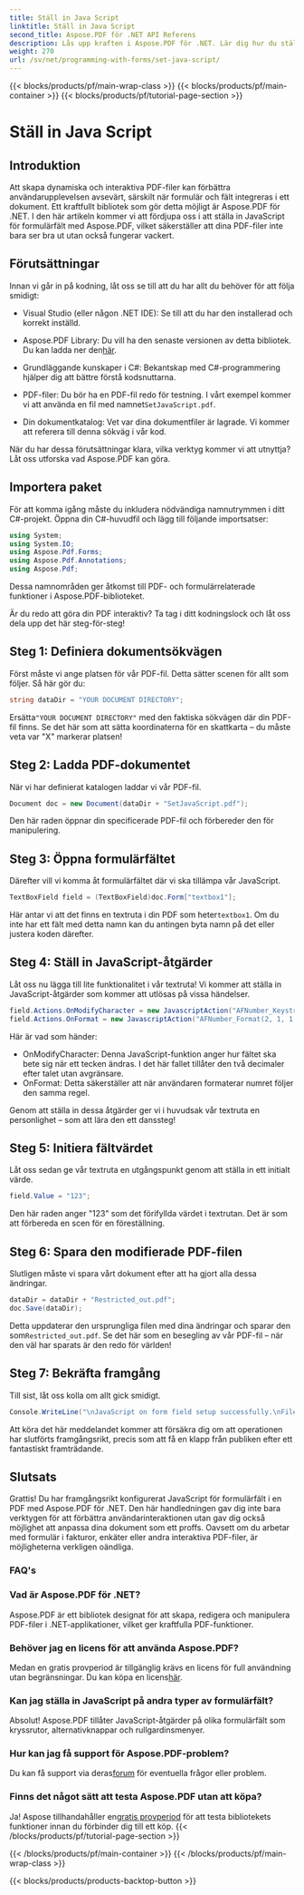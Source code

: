 ```yaml
---
title: Ställ in Java Script
linktitle: Ställ in Java Script
second_title: Aspose.PDF för .NET API Referens
description: Lås upp kraften i Aspose.PDF för .NET. Lär dig hur du ställer in JavaScript i formulärfält med vår steg-för-steg-guide.
weight: 270
url: /sv/net/programming-with-forms/set-java-script/
---
```


{{< blocks/products/pf/main-wrap-class >}}
{{< blocks/products/pf/main-container >}}
{{< blocks/products/pf/tutorial-page-section >}}

# Ställ in Java Script

## Introduktion

Att skapa dynamiska och interaktiva PDF-filer kan förbättra användarupplevelsen avsevärt, särskilt när formulär och fält integreras i ett dokument. Ett kraftfullt bibliotek som gör detta möjligt är Aspose.PDF för .NET. I den här artikeln kommer vi att fördjupa oss i att ställa in JavaScript för formulärfält med Aspose.PDF, vilket säkerställer att dina PDF-filer inte bara ser bra ut utan också fungerar vackert.

## Förutsättningar

Innan vi går in på kodning, låt oss se till att du har allt du behöver för att följa smidigt:

- Visual Studio (eller någon .NET IDE): Se till att du har den installerad och korrekt inställd.
  
-  Aspose.PDF Library: Du vill ha den senaste versionen av detta bibliotek. Du kan ladda ner den[här](https://releases.aspose.com/pdf/net/).

- Grundläggande kunskaper i C#: Bekantskap med C#-programmering hjälper dig att bättre förstå kodsnuttarna.

-  PDF-filer: Du bör ha en PDF-fil redo för testning. I vårt exempel kommer vi att använda en fil med namnet`SetJavaScript.pdf`.

- Din dokumentkatalog: Vet var dina dokumentfiler är lagrade. Vi kommer att referera till denna sökväg i vår kod.

När du har dessa förutsättningar klara, vilka verktyg kommer vi att utnyttja? Låt oss utforska vad Aspose.PDF kan göra.

## Importera paket

För att komma igång måste du inkludera nödvändiga namnutrymmen i ditt C#-projekt. Öppna din C#-huvudfil och lägg till följande importsatser:

```csharp
using System;
using System.IO;
using Aspose.Pdf.Forms;
using Aspose.Pdf.Annotations;
using Aspose.Pdf;
```

Dessa namnområden ger åtkomst till PDF- och formulärrelaterade funktioner i Aspose.PDF-biblioteket.

Är du redo att göra din PDF interaktiv? Ta tag i ditt kodningslock och låt oss dela upp det här steg-för-steg!

## Steg 1: Definiera dokumentsökvägen

Först måste vi ange platsen för vår PDF-fil. Detta sätter scenen för allt som följer. Så här gör du:

```csharp
string dataDir = "YOUR DOCUMENT DIRECTORY";
```

 Ersätta`"YOUR DOCUMENT DIRECTORY"` med den faktiska sökvägen där din PDF-fil finns. Se det här som att sätta koordinaterna för en skattkarta – du måste veta var "X" markerar platsen!

## Steg 2: Ladda PDF-dokumentet

När vi har definierat katalogen laddar vi vår PDF-fil. 

```csharp
Document doc = new Document(dataDir + "SetJavaScript.pdf");
```

Den här raden öppnar din specificerade PDF-fil och förbereder den för manipulering. 

## Steg 3: Öppna formulärfältet

Därefter vill vi komma åt formulärfältet där vi ska tillämpa vår JavaScript. 

```csharp
TextBoxField field = (TextBoxField)doc.Form["textbox1"];
```

 Här antar vi att det finns en textruta i din PDF som heter`textbox1`. Om du inte har ett fält med detta namn kan du antingen byta namn på det eller justera koden därefter. 

## Steg 4: Ställ in JavaScript-åtgärder

Låt oss nu lägga till lite funktionalitet i vår textruta! Vi kommer att ställa in JavaScript-åtgärder som kommer att utlösas på vissa händelser. 

```csharp
field.Actions.OnModifyCharacter = new JavascriptAction("AFNumber_Keystroke(2, 1, 1, 0, \"\", true)");
field.Actions.OnFormat = new JavascriptAction("AFNumber_Format(2, 1, 1, 0, \"\", true)");
```

Här är vad som händer:
- OnModifyCharacter: Denna JavaScript-funktion anger hur fältet ska bete sig när ett tecken ändras. I det här fallet tillåter den två decimaler efter talet utan avgränsare.
- OnFormat: Detta säkerställer att när användaren formaterar numret följer den samma regel.

Genom att ställa in dessa åtgärder ger vi i huvudsak vår textruta en personlighet – som att lära den ett danssteg!

## Steg 5: Initiera fältvärdet

Låt oss sedan ge vår textruta en utgångspunkt genom att ställa in ett initialt värde. 

```csharp
field.Value = "123";
```

Den här raden anger "123" som det förifyllda värdet i textrutan. Det är som att förbereda en scen för en föreställning.

## Steg 6: Spara den modifierade PDF-filen

Slutligen måste vi spara vårt dokument efter att ha gjort alla dessa ändringar.

```csharp
dataDir = dataDir + "Restricted_out.pdf";
doc.Save(dataDir);
```

 Detta uppdaterar den ursprungliga filen med dina ändringar och sparar den som`Restricted_out.pdf`. Se det här som en besegling av vår PDF-fil – när den väl har sparats är den redo för världen!

## Steg 7: Bekräfta framgång

Till sist, låt oss kolla om allt gick smidigt. 

```csharp
Console.WriteLine("\nJavaScript on form field setup successfully.\nFile saved at " + dataDir);
```

Att köra det här meddelandet kommer att försäkra dig om att operationen har slutförts framgångsrikt, precis som att få en klapp från publiken efter ett fantastiskt framträdande.

## Slutsats

Grattis! Du har framgångsrikt konfigurerat JavaScript för formulärfält i en PDF med Aspose.PDF för .NET. Den här handledningen gav dig inte bara verktygen för att förbättra användarinteraktionen utan gav dig också möjlighet att anpassa dina dokument som ett proffs. Oavsett om du arbetar med formulär i fakturor, enkäter eller andra interaktiva PDF-filer, är möjligheterna verkligen oändliga.

### FAQ's

### Vad är Aspose.PDF för .NET?  
Aspose.PDF är ett bibliotek designat för att skapa, redigera och manipulera PDF-filer i .NET-applikationer, vilket ger kraftfulla PDF-funktioner.

### Behöver jag en licens för att använda Aspose.PDF?  
 Medan en gratis provperiod är tillgänglig krävs en licens för full användning utan begränsningar. Du kan köpa en licens[här](https://purchase.aspose.com/buy).

### Kan jag ställa in JavaScript på andra typer av formulärfält?  
Absolut! Aspose.PDF tillåter JavaScript-åtgärder på olika formulärfält som kryssrutor, alternativknappar och rullgardinsmenyer.

### Hur kan jag få support för Aspose.PDF-problem?  
 Du kan få support via deras[forum](https://forum.aspose.com/c/pdf/10) för eventuella frågor eller problem.

### Finns det något sätt att testa Aspose.PDF utan att köpa?  
Ja! Aspose tillhandahåller en[gratis provperiod](https://releases.aspose.com/) för att testa bibliotekets funktioner innan du förbinder dig till ett köp.
{{< /blocks/products/pf/tutorial-page-section >}}

{{< /blocks/products/pf/main-container >}}
{{< /blocks/products/pf/main-wrap-class >}}

{{< blocks/products/products-backtop-button >}}
